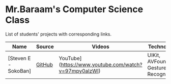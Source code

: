 # Mr.Baraam's Computer Science Class

List of students' projects with corresponding links.

| Name | Source |    Videos    | Technologies | Status |
|------|--------|--------------|--------------|--------|
|[Steven E - SokoBan]|[GitHub](https://github.com/mrBaraam/SokoBan)|YouTube](https://www.youtube.com/watch?v=97mpy0alzWI)| UIKit, AVFoundation, Gesture Recognizer | Rejected |




